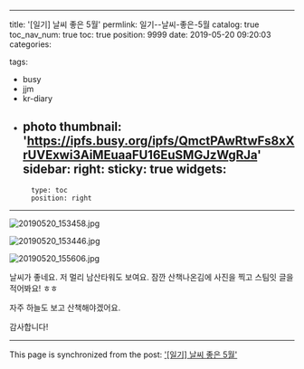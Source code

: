 
---
title: '[일기]  날씨 좋은 5월'
permlink: 일기--날씨-좋은-5월
catalog: true
toc_nav_num: true
toc: true
position: 9999
date: 2019-05-20 09:20:03
categories:

tags:
- busy
- jjm
- kr-diary
- photo
thumbnail: 'https://ipfs.busy.org/ipfs/QmctPAwRtwFs8xXrUVExwi3AiMEuaaFU16EuSMGJzWgRJa'
sidebar:
    right:
        sticky: true
widgets:
    -
        type: toc
        position: right
---


![20190520_153458.jpg](https://ipfs.busy.org/ipfs/QmctPAwRtwFs8xXrUVExwi3AiMEuaaFU16EuSMGJzWgRJa)

![20190520_153446.jpg](https://ipfs.busy.org/ipfs/QmeV2SiFNGwideiGc6EWEMXeUeUsB4F7sdJt7MLYLtir4P)

![20190520_155606.jpg](https://ipfs.busy.org/ipfs/QmXyYRBEmhBzLeTX2KzbJaM7Vt2E1XZMnMZtTTsAZqMVMa)


날씨가 좋네요.
저 멀리 남산타워도 보여요.
잠깐 산책나온김에 사진을 찍고 스팀잇 글을 적어봐요! ㅎㅎ

자주 하늘도 보고 산책해야겠어요.

감사합니다!

- - -

This page is synchronized from the post: ['[일기]  날씨 좋은 5월'](https://steempeak.com/@jacobyu/5)
